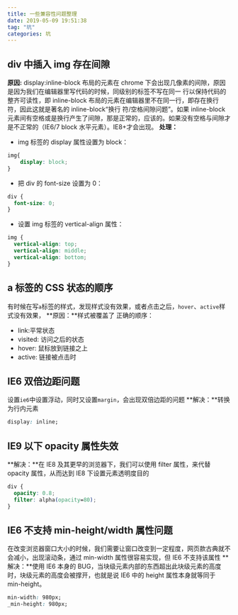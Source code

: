 ```yaml
---
title: 一些兼容性问题整理
date: 2019-05-09 19:51:38
tag: "坑"
categories: 坑
---
```


## div 中插入 img 存在间隙

**原因:** display:inline-block 布局的元素在 chrome 下会出现几像素的间隙，原因是因为我们在编辑器里写代码的时候，同级别的标签不写在同一 行以保持代码的整齐可读性，即 inline-block 布局的元素在编辑器里不在同一行，即存在换行符，因此这就是著名的 inline-block“换行 符/空格间隙问题”。如果 inline-block 元素间有空格或是换行产生了间隙，那是正常的，应该的。如果没有空格与间隙才是不正常的（IE6/7 block 水平元素）。IE8+才会出现。
**处理：**

- img 标签的 display 属性设置为 block：

```CSS
img{
    display: block;
}
```

- 把 div 的 font-size 设置为 0：

```css
div {
  font-size: 0;
}
```

- 设置 img 标签的 vertical-align 属性：

```css
img {
  vertical-align: top;
  vertical-align: middle;
  vertical-align: bottom;
}
```

## a 标签的 CSS 状态的顺序

有时候在写`a`标签的样式，发现样式没有效果，或者点击之后，`hover`、`active`样式没有效果，
**原因：**样式被覆盖了
正确的顺序：

- link:平常状态
- visited: 访问之后的状态
- hover: 鼠标放到链接之上
- active: 链接被点击时

## IE6 双倍边距问题

设置`ie6`中设置浮动，同时又设置`margin`，会出现双倍边距的问题
**解决：**转换为行内元素

```css
display: inline;
```

## IE9 以下 opacity 属性失效

**解决：**在 IE8 及其更早的浏览器下，我们可以使用 filter 属性，来代替 opacity 属性，从而达到 IE8 下设置元素透明度目的

```css
div {
  opacity: 0.8;
  filter: alpha(opacity=80);
}
```

## IE6 不支持 min-height/width 属性问题

在改变浏览器窗口大小的时候，我们需要让窗口改变到一定程度，网页款古典就不会减小，出现滚动条，通过 min-width 属性很容易实现，但 IE6 不支持该属性
**解决：**使用 IE6 本身的 BUG，当块级元素内部的东西超出此块级元素的高度时，块级元素的高度会被撑开，也就是说 IE6 中的 height 属性本身就等同于 min-height。

```css
min-width: 980px;
_min-height: 980px;
```


